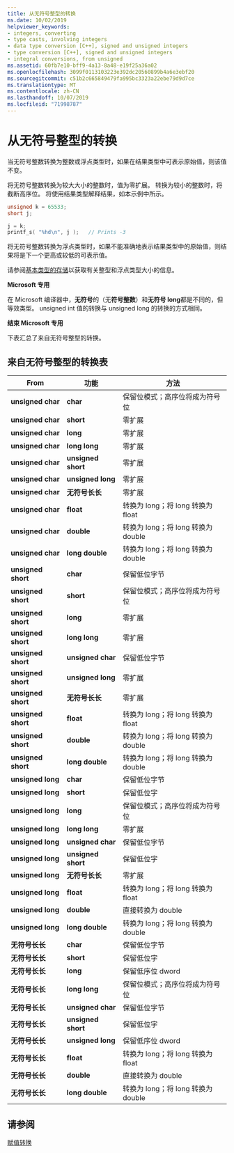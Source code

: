 ```yaml
---
title: 从无符号整型的转换
ms.date: 10/02/2019
helpviewer_keywords:
- integers, converting
- type casts, involving integers
- data type conversion [C++], signed and unsigned integers
- type conversion [C++], signed and unsigned integers
- integral conversions, from unsigned
ms.assetid: 60fb7e10-bff9-4a13-8a48-e19f25a36a02
ms.openlocfilehash: 3099f0113103223e392dc20560899b4a6e3ebf20
ms.sourcegitcommit: c51b2c665849479fa995bc3323a22ebe79d9d7ce
ms.translationtype: MT
ms.contentlocale: zh-CN
ms.lasthandoff: 10/07/2019
ms.locfileid: "71998787"
---
```

# <a name="conversions-from-unsigned-integral-types"></a>从无符号整型的转换

当无符号整数转换为整数或浮点类型时，如果在结果类型中可表示原始值，则该值不变。

将无符号整数转换为较大大小的整数时，值为零扩展。 转换为较小的整数时，将截断高序位。 将使用结果类型解释结果，如本示例中所示。

```C
unsigned k = 65533;
short j;

j = k;
printf_s( "%hd\n", j );   // Prints -3
```

将无符号整数转换为浮点类型时，如果不能准确地表示结果类型中的原始值，则结果将是下一个更高或较低的可表示值。

请参阅[基本类型的存储](../c-language/storage-of-basic-types.md)以获取有关整型和浮点类型大小的信息。

**Microsoft 专用**

在 Microsoft 编译器中，**无符号**的（无**符号整数**）和**无符号 long**都是不同的，但等效类型。 unsigned int 值的转换与 unsigned long 的转换的方式相同。

**结束 Microsoft 专用**

下表汇总了来自无符号整型的转换。

## <a name="table-of-conversions-from-unsigned-integral-types"></a>来自无符号整型的转换表

|From|功能|方法|
|----------|--------|------------|
|**unsigned char**|**char**|保留位模式；高序位将成为符号位|
|**unsigned char**|**short**|零扩展|
|**unsigned char**|**long**|零扩展|
|**unsigned char**|**long long**|零扩展|
|**unsigned char**|**unsigned short**|零扩展|
|**unsigned char**|**unsigned long**|零扩展|
|**unsigned char**|**无符号长长**|零扩展|
|**unsigned char**|**float**|转换为 long；将 long 转换为float|
|**unsigned char**|**double**|转换为 long；将 long 转换为double|
|**unsigned char**|**long double**|转换为 long；将 long 转换为double|
|**unsigned short**|**char**|保留低位字节|
|**unsigned short**|**short**|保留位模式；高序位将成为符号位|
|**unsigned short**|**long**|零扩展|
|**unsigned short**|**long long**|零扩展|
|**unsigned short**|**unsigned char**|保留低位字节|
|**unsigned short**|**unsigned long**|零扩展|
|**unsigned short**|**无符号长长**|零扩展|
|**unsigned short**|**float**|转换为 long；将 long 转换为float|
|**unsigned short**|**double**|转换为 long；将 long 转换为double|
|**unsigned short**|**long double**|转换为 long；将 long 转换为double|
|**unsigned long**|**char**|保留低位字节|
|**unsigned long**|**short**|保留低位字|
|**unsigned long**|**long**|保留位模式；高序位将成为符号位|
|**unsigned long**|**long long**|零扩展|
|**unsigned long**|**unsigned char**|保留低位字节|
|**unsigned long**|**unsigned short**|保留低位字|
|**unsigned long**|**无符号长长**|零扩展|
|**unsigned long**|**float**|转换为 long；将 long 转换为float|
|**unsigned long**|**double**|直接转换为 double|
|**unsigned long**|**long double**|转换为 long；将 long 转换为double|
|**无符号长长**|**char**|保留低位字节|
|**无符号长长**|**short**|保留低位字|
|**无符号长长**|**long**|保留低序位 dword|
|**无符号长长**|**long long**|保留位模式；高序位将成为符号位|
|**无符号长长**|**unsigned char**|保留低位字节|
|**无符号长长**|**unsigned short**|保留低位字|
|**无符号长长**|**unsigned long**|保留低序位 dword|
|**无符号长长**|**float**|转换为 long；将 long 转换为float|
|**无符号长长**|**double**|直接转换为 double|
|**无符号长长**|**long double**|转换为 long；将 long 转换为double|

## <a name="see-also"></a>请参阅

[赋值转换](../c-language/assignment-conversions.md)
